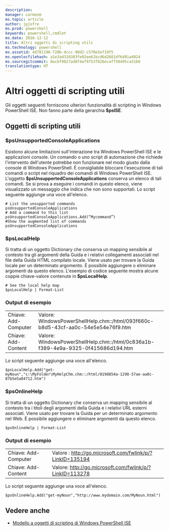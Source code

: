 ```yaml
---
description: 
manager: carmonm
ms.topic: article
author: jpjofre
ms.prod: powershell
keywords: powershell,cmdlet
ms.date: 2016-12-12
title: Altri oggetti di scripting utili
ms.technology: powershell
ms.assetid: 4d781196-720b-4ccc-90d2-c570e5e719f5
ms.openlocfilehash: a1e3ad310303fe02ee61bcd6d2681df6d91a4924
ms.sourcegitcommit: 8acbf9827ad8f4ef9753f826ecaff58495ca51b0
translationtype: HT
---
```

# <a name="other-useful-scripting-objects"></a>Altri oggetti di scripting utili
  Gli oggetti seguenti forniscono ulteriori funzionalità di scripting in Windows PowerShell ISE. Non fanno parte della gerarchia **$psISE**.

## <a name="useful-scripting-objects"></a>Oggetti di scripting utili

### <a name="psunsupportedconsoleapplications"></a>$psUnsupportedConsoleApplications
 Esistono alcune limitazioni sull'interazione tra Windows PowerShell ISE e le applicazioni console. Un comando o uno script di automazione che richiede l'intervento dell'utente potrebbe non funzionare nel modo giusto dalla console di Windows PowerShell. È consigliabile bloccare l'esecuzione di tali comandi o script nel riquadro dei comandi di Windows PowerShell ISE. L'oggetto **$psUnsupportedConsoleApplications** conserva un elenco di tali comandi. Se si prova a eseguire i comandi in questo elenco, viene visualizzato un messaggio che indica che non sono supportati. Lo script seguente aggiunge una voce all'elenco.

```
# List the unsupported commands
psUnsupportedConsoleApplications
# Add a command to this list
psUnsupportedConsoleApplications.Add(“Mycommand”)
#Show the augmented list of commands
psUnsupportedConsoleApplications

```

### <a name="pslocalhelp"></a>$psLocalHelp
 Si tratta di un oggetto Dictionary che conserva un mapping sensibile al contesto tra gli argomenti della Guida e i relativi collegamenti associati nel file della Guida HTML compilato locale. Viene usato per trovare la Guida locale per un determinato argomento. È possibile aggiungere o eliminare argomenti da questo elenco. L'esempio di codice seguente mostra alcune coppie chiave-valore contenute in **$psLocalHelp**.

```
# See the local help map
$psLocalHelp | Format-List

```

### <a name="sample-output"></a>Output di esempio

|||
|-|-|
|Chiave: Add-Computer|Valore: WindowsPowerShellHelp.chm::/html/093f660c-b8d5-43cf-aa0c-54e5e54e76f9.htm|
|Chiave: Add-Content|Valore: WindowsPowerShellHelp.chm::/html/0c836a1b-f389-4e9a-9325-0f415686d194.htm|

 Lo script seguente aggiunge una voce all'elenco.

```
$psLocalHelp.Add("get-myNoun","c:\MyFolder\MyHelpChm.chm::/html/0198854a-1298-57ae-aa0c-87b5e5a84712.htm")
```

### <a name="psonlinehelp"></a>$psOnlineHelp
 Si tratta di un oggetto Dictionary che conserva un mapping sensibile al contesto tra i titoli degli argomenti della Guida e i relativi URL esterni associati. Viene usato per trovare la Guida per un determinato argomento nel Web. È possibile aggiungere o eliminare argomenti da questo elenco.

```
$psOnlineHelp | Format-List

```

### <a name="sample-output"></a>Output di esempio

|||
|-|-|
|Chiave: Add-Computer|Valore : http://go.microsoft.com/fwlink/p/?LinkID=135194|
|Chiave: Add-Content|Valore: http://go.microsoft.com/fwlink/p/?LinkID=113278|

 Lo script seguente aggiunge una voce all'elenco.

```
$psOnlineHelp.Add("get-myNoun","http://www.mydomain.com/MyNoun.html")
```

## <a name="see-also"></a>Vedere anche
- [Modello a oggetti di scripting di Windows PowerShell ISE](../../core-powershell/ise/The-Windows-PowerShell-ISE-Scripting-Object-Model.md)

  
